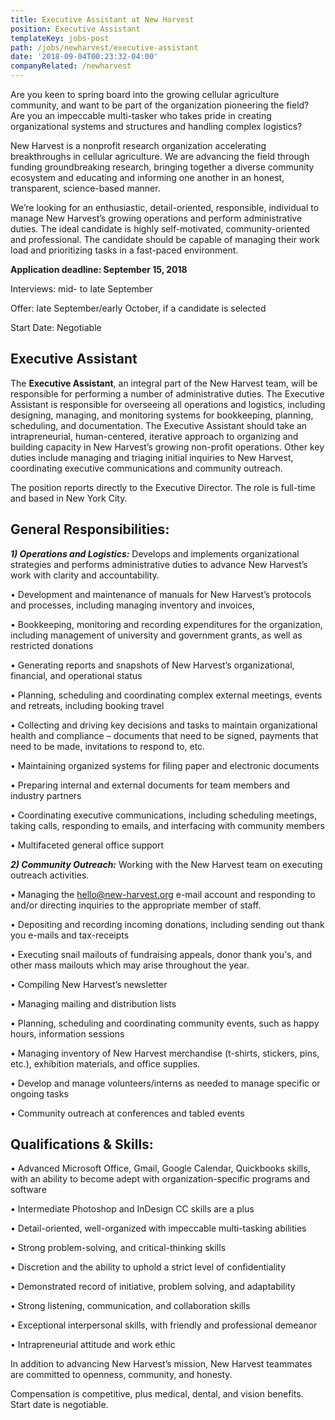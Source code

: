 ```yaml
---
title: Executive Assistant at New Harvest
position: Executive Assistant
templateKey: jobs-post
path: /jobs/newharvest/executive-assistant
date: '2018-09-04T00:23:32-04:00'
companyRelated: /newharvest
---
```

Are you keen to spring board into the growing cellular agriculture community, and want to be part of the organization pioneering the field? Are you an impeccable multi-tasker who takes pride in creating organizational systems and structures and handling complex logistics? 

New Harvest is a nonprofit research organization accelerating breakthroughs in cellular agriculture. We are advancing the field through funding groundbreaking research, bringing together a diverse community ecosystem and educating and informing one another in an honest, transparent, science-based manner.

We’re looking for an enthusiastic, detail-oriented, responsible, individual to manage New Harvest’s growing operations and perform administrative duties. The ideal candidate is highly self-motivated, community-oriented and professional. The candidate should be capable of managing their work load and prioritizing tasks in a fast-paced environment.

**Application deadline: September 15, 2018**

Interviews: mid- to late September

Offer: late September/early October, if a candidate is selected

Start Date: Negotiable

## Executive Assistant

The **Executive Assistant**, an integral part of the New Harvest team, will be responsible for performing a number of administrative duties. The Executive Assistant is responsible for overseeing all operations and logistics, including designing, managing, and monitoring systems for bookkeeping, planning, scheduling, and documentation. The Executive Assistant should take an intrapreneurial, human-centered, iterative approach to organizing and building capacity in New Harvest’s growing non-profit operations. Other key duties include managing and triaging initial inquiries to New Harvest, coordinating executive communications and community outreach.

The position reports directly to the Executive Director. The role is full-time and based in New York City.

## General Responsibilities:

**_1) Operations and Logistics:_** Develops and implements organizational strategies and performs administrative duties to advance New Harvest’s work with clarity and accountability.

• Development and maintenance of manuals for New Harvest’s protocols and processes, including managing inventory and invoices,

• Bookkeeping, monitoring and recording expenditures for the organization, including management of university and government grants, as well as restricted donations

• Generating reports and snapshots of New Harvest’s organizational, financial, and operational status

• Planning, scheduling and coordinating complex external meetings, events and retreats, including booking travel

• Collecting and driving key decisions and tasks to maintain organizational health and compliance – documents that need to be signed, payments that need to be made, invitations to respond to, etc.

• Maintaining organized systems for filing paper and electronic documents

• Preparing internal and external documents for team members and industry partners

• Coordinating executive communications, including scheduling meetings, taking calls, responding to emails, and interfacing with community members

• Multifaceted general office support

**_2) Community Outreach:_** Working with the New Harvest team on executing outreach activities.

• Managing the hello@new-harvest.org e-mail account and responding to and/or directing inquiries to the appropriate member of staff.

• Depositing and recording incoming donations, including sending out thank you e-mails and tax-receipts

• Executing snail mailouts of fundraising appeals, donor thank you's, and other mass mailouts which may arise throughout the year.

• Compiling New Harvest’s newsletter

• Managing mailing and distribution lists

• Planning, scheduling and coordinating community events, such as happy hours, information sessions

• Managing inventory of New Harvest merchandise (t-shirts, stickers, pins, etc.), exhibition materials, and office supplies.

• Develop and manage volunteers/interns as needed to manage specific or ongoing tasks

• Community outreach at conferences and tabled events

## Qualifications & Skills:

• Advanced Microsoft Office, Gmail, Google Calendar, Quickbooks skills, with an ability to become adept with organization-specific programs and software

• Intermediate Photoshop and InDesign CC skills are a plus

• Detail-oriented, well-organized with impeccable multi-tasking abilities

• Strong problem-solving, and critical-thinking skills

• Discretion and the ability to uphold a strict level of confidentiality

• Demonstrated record of initiative, problem solving, and adaptability

• Strong listening, communication, and collaboration skills

• Exceptional interpersonal skills, with friendly and professional demeanor

• Intrapreneurial attitude and work ethic

In addition to advancing New Harvest’s mission, New Harvest teammates are committed to openness, community, and honesty.

Compensation is competitive, plus medical, dental, and vision benefits. Start date is negotiable.
